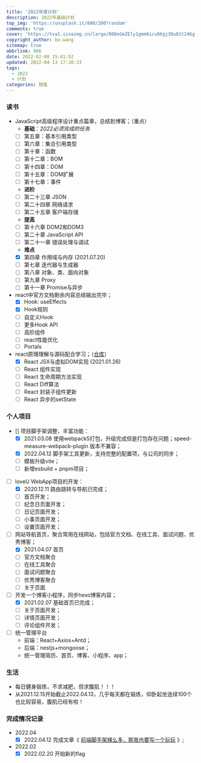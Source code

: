```yaml
---
title: '2022年度计划'
description: 2022年基础计划
top_img: 'https://unsplash.it/800/200?random'
comments: true
cover: 'https://tva1.sinaimg.cn/large/008eGmZEly1gmm6icu66gj30u01t246g.jpg'
copyright_author: bo.wang
sitemap: true
abbrlink: 986
date: 2022-02-08 15:41:52
updated: 2022-04-13 17:20:33
tags:
  - 2022
  - 计划
categories: 随笔
---
```


<div id="posts-calendar"></div>

### 读书

- JavaScript高级程序设计重点篇章，总结到博客；（重点）
    - **基础**：_2022必须完成的任务_
    - [ ] 第五章：基本引用类型
    - [ ] 第六章：集合引用类型
    - [ ] 第十章：函数
    - [ ] 第十二章：BOM
    - [ ] 第十四章：DOM
    - [ ] 第十五章：DOM扩展
    - [ ] 第十七章：事件
    - **进阶**
    - [ ] 第二十三章 JSON
    - [ ] 第二十四章 网络请求
    - [ ] 第二十五章 客户端存储
    - **提高**
    - [ ] 第十六章 DOM2和DOM3
    - [ ] 第二十章 JavaScript API
    - [ ] 第二十一章 错误处理与调试
    - **难点**
    - [X] 第四章 作用域与内存 (2021.07.20)
    - [ ] 第七章 迭代器与生成器
    - [ ] 第八章 对象、类、面向对象
    - [ ] 第九章 Proxy
    - [ ] 第十一章 Promise与异步
  
- react中官方文档剩余内容总结输出完毕；
    - [X] Hook: useEffects
    - [X] Hook规则
    - [ ] 自定义Hook
    - [ ] 更多Hook API
    - [ ] 高阶组件
    - [ ] react性能优化
    - [ ] Portals
  
- react原理理解与源码配合学习；（[仓库](https://github.com/webbx/learnReactPrinciple)）
    - [X] React JSX与虚拟DOM实现 (2021.01.26)
    - [ ] React 组件实现
    - [ ] React 生命周期方法实现
    - [ ] React Diff算法
    - [ ] React 封装子组件更新
    - [ ] React 异步的setState

### 个人项目

- [] 项目脚手架调整，丰富功能：
  - [X] 2021.03.08 使用webpack5打包，升级完成但是打包存在问题；speed-measure-webpack-plugin 版本不兼容；
  - [X] 2022.04.12 脚手架工具更新，支持完整的配置项，与公司的同步；
  - [ ] 模板升级vite；
  - [ ] 新增esbuild + pnpm项目；

- [ ] loveU WebApp项目的开发：
    - [X] 2020.12.11 路由跳转与导航已完成；
    - [ ] 首页开发；
    - [ ] 纪念日页面开发；
    - [ ] 日记页面开发；
    - [ ] 小事页面开发；
    - [ ] 设置页面开发；

- [ ] 网站导航首页，聚合常用在线网站，包括官方文档、在线工具、面试问题、优秀博客；
    - [X] 2021.04.07 首页
    - [ ] 官方文档聚合
    - [ ] 在线工具聚合
    - [ ] 面试问题聚合
    - [ ] 优秀博客聚合
    - [ ] 关于页面

- [ ] 开发一个博客小程序，同步hexo博客内容；
    - [X] 2021.02.07 基础首页已完成；
    - [ ] 关于页面开发；
    - [ ] 详情页面开发；
    - [ ] 评论组件开发；

- [ ] 统一管理平台
  - 前端：React+Axios+Antd；
  - 后端：nestjs+mongoose；
  - 统一管理简历、首页、博客、小程序、app；

### 生活
- 每日健身锻炼，不求减肥，但求腹肌！！！
- 从2021.12.15开始截止2022.04.13，几乎每天都在锻炼，仰卧起坐连续100个也比较容易，腹肌已经有啦！

### 完成情况记录

- 2022.04
  - [X] 2022.04.12 完成文章《 [前端脚手架辣么多，那我也要写一个玩玩](https://blog.wangboweb.site/2022/04/13/29655.html) 》;
- 2022.02
  - [X] 2022.02.20 开始新的flag